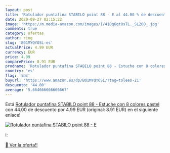 ```yaml
---
layout: post
title: 'Rotulador puntafina STABILO point 88 - E al 44.00 % de descuento'
date: 2020-09-27 02:15:22
image: 'https://m.media-amazon.com/images/I/41Dq6qt0sTL._SL200_.jpg'
comments: true
category: ofertas
author: ring
slug: 'B01MYQYOSL-es'
actualPrice: 4.99 EUR
currency: EUR
price: 4.99
comparePrice: 8.91 EUR
prodname: 'Rotulador puntafina STABILO point 88 - Estuche con 8 colores pastel'
country: 'es'
flag: '🇪🇸'
buyurl: 'https://www.amazon.es/dp/B01MYQYOSL/?tag=tolees-21'
descuento: '44.00'
average: '5.664666666666667'
---
```


Está [Rotulador puntafina STABILO point 88 - Estuche con 8 colores pastel](https://www.amazon.es/dp/B01MYQYOSL/?tag=tolees-21) con 44.00 de descuento por 4.99 EUR (original: 8.91 EUR) en el siguiente enlace!

[![Rotulador puntafina STABILO point 88 - E](https://m.media-amazon.com/images/I/41Dq6qt0sTL._SL200_.jpg)](https://www.amazon.es/dp/B01MYQYOSL/?tag=tolees-21)

ℹ️:


[🛒 Ver la oferta!!](https://www.amazon.es/dp/B01MYQYOSL/?tag=tolees-21)
